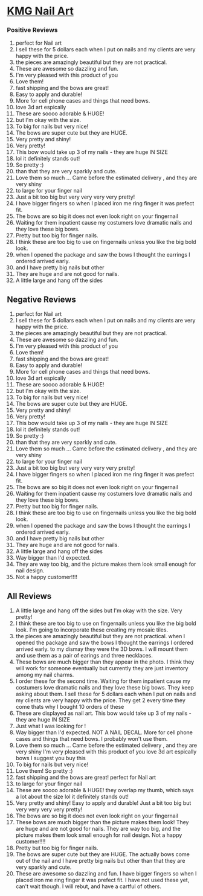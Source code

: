 # [KMG Nail Art](https://products.checkmycream.com/products/KMG-Nail-Art.html)

### Positive Reviews

<ol>
      <li>perfect for Nail art</li>
      <li>I sell these for 5 dollars each when I put on nails and my clients are very happy with the price.</li>
      <li>the pieces are amazingly beautiful but they are not practical.</li>
      <li>These are awesome so dazzling and fun.  </li>
      <li>I&#x27;m very pleased with this product of you</li>
      <li>Love them!</li>
      <li>fast shipping and the bows are great!</li>
      <li>Easy to apply and durable!</li>
      <li>More for cell phone cases and things that need bows.</li>
      <li>love 3d art espically</li>
      <li>These are soooo adorable &amp; HUGE!</li>
      <li>but I&#x27;m okay with the size.</li>
      <li>To big for nails but very nice!</li>
      <li>The bows are super cute but they are HUGE.</li>
      <li>Very pretty and shiny!</li>
      <li>Very pretty!</li>
      <li>This bow would take up 3 of my nails - they are huge IN SIZE</li>
      <li>lol it definitely stands out!</li>
      <li>So pretty :)</li>
      <li>than that they are very sparkly and cute.</li>
      <li>Love them so much ... Came before the estimated delivery , and they are very shiny</li>
      <li>to large for your finger nail</li>
      <li>Just a bit too big but very very very very pretty!</li>
      <li>I have bigger fingers so when I placed iron me ring finger it was prefect fit.  </li>
      <li>The bows are so big it does not even look right on your fingernail</li>
      <li>Waiting for them inpatient cause my costumers love dramatic nails and they love these big bows.</li>
      <li>Pretty but too big for finger nails.</li>
      <li>I think these are too big to use on fingernails unless you like the big bold look.  </li>
      <li>when I opened the package and saw the bows I thought the earrings I ordered arrived early.</li>
      <li>and I have pretty big nails but other</li>
      <li>They are huge and are not good for nails.</li>
      <li>A little large and hang off the sides</li>
</ol>


<h2>Negative Reviews</h2>
<ol>
<li> perfect for Nail art</li>
<li> I sell these for 5 dollars each when I put on nails and my clients are very happy with the price.</li>
<li> the pieces are amazingly beautiful but they are not practical.</li>
<li> These are awesome so dazzling and fun.  </li>
<li> I&#x27;m very pleased with this product of you</li>
<li> Love them!</li>
<li> fast shipping and the bows are great!</li>
<li> Easy to apply and durable!</li>
<li> More for cell phone cases and things that need bows.</li>
<li> love 3d art espically</li>
<li> These are soooo adorable &amp; HUGE!</li>
<li> but I&#x27;m okay with the size.</li>
<li> To big for nails but very nice!</li>
<li> The bows are super cute but they are HUGE.</li>
<li> Very pretty and shiny!</li>
<li> Very pretty!</li>
<li> This bow would take up 3 of my nails - they are huge IN SIZE</li>
<li> lol it definitely stands out!</li>
<li> So pretty :)</li>
<li> than that they are very sparkly and cute.</li>
<li> Love them so much ... Came before the estimated delivery , and they are very shiny</li>
<li> to large for your finger nail</li>
<li> Just a bit too big but very very very very pretty!</li>
<li> I have bigger fingers so when I placed iron me ring finger it was prefect fit.  </li>
<li> The bows are so big it does not even look right on your fingernail</li>
<li> Waiting for them inpatient cause my costumers love dramatic nails and they love these big bows.</li>
<li> Pretty but too big for finger nails.</li>
<li> I think these are too big to use on fingernails unless you like the big bold look.  </li>
<li> when I opened the package and saw the bows I thought the earrings I ordered arrived early.</li>
<li> and I have pretty big nails but other</li>
<li> They are huge and are not good for nails.</li>
<li> A little large and hang off the sides</li>
<li> Way bigger than I&#x27;d expected.</li>
<li> They are way too big, and the picture makes them look small enough for nail design.</li>
<li> Not a happy customer!!!!</li>
</ol>

<h2>All Reviews</h2>

<ol>
    <li> A little large and hang off the sides but I&#x27;m okay with the size. Very pretty!</li>
    <li> I think these are too big to use on fingernails unless you like the big bold look.  I&#x27;m going to incorporate these creating my mosaic tiles.</li>
    <li> the pieces are amazingly beautiful but they are not practical. when I opened the package and saw the bows I thought the earrings I ordered arrived early. to my dismay they were the 3D bows. I will mount them and use them as a pair of earings and three necklaces.</li>
    <li> These bows are much bigger than they appear in the photo. I think they will work for someone eventually but currently they are just inventory among my nail charms.</li>
    <li> I order these for the second time. Waiting for them inpatient cause my costumers love dramatic nails and they love these big bows. They  keep asking about them. I sell these for 5 dollars each when I put on nails and my clients are very happy with the price. They get 2 every time they come thats why I bought 10 orders of these</li>
    <li> These are displayed as nail art.  This bow would take up 3 of my nails - they are huge IN SIZE</li>
    <li> Just what I was looking for !</li>
    <li> Way bigger than I&#x27;d expected. NOT A NAIL DECAL. More for cell phone cases and things that need bows. I probably won&#x27;t use them.</li>
    <li> Love them so much ... Came before the estimated delivery , and they are very shiny I&#x27;m very pleased with this product of you love 3d art espically bows I suggest you buy this</li>
    <li> To big for nails but very nice!</li>
    <li> Love them! So pretty :)</li>
    <li> fast shipping and the bows are great! perfect for Nail art</li>
    <li> to large for your finger nail</li>
    <li> These are soooo adorable &amp; HUGE! they overlap my thumb, which says a lot about the size lol it definitely stands out!</li>
    <li> Very pretty and shiny! Easy to apply and durable! Just a bit too big but very very very very pretty!</li>
    <li> The bows are so big it does not even look right on your fingernail</li>
    <li> These bows are much bigger than the picture makes them look! They are huge and are not good for nails. They are way too big, and the picture makes them look small enough for nail design. Not a happy customer!!!!</li>
    <li> Pretty but too big for finger nails.</li>
    <li> The bows are super cute but they are HUGE. The actually bows come out of the nail and I have pretty big nails but other than that they are very sparkly and cute.</li>
    <li> These are awesome so dazzling and fun.  I have bigger fingers so when I placed iron me ring finger it was prefect fit.  I have not used these yet, can&#x27;t wait though.  I will rebut, and have a cartful of others.</li>
</ol>




